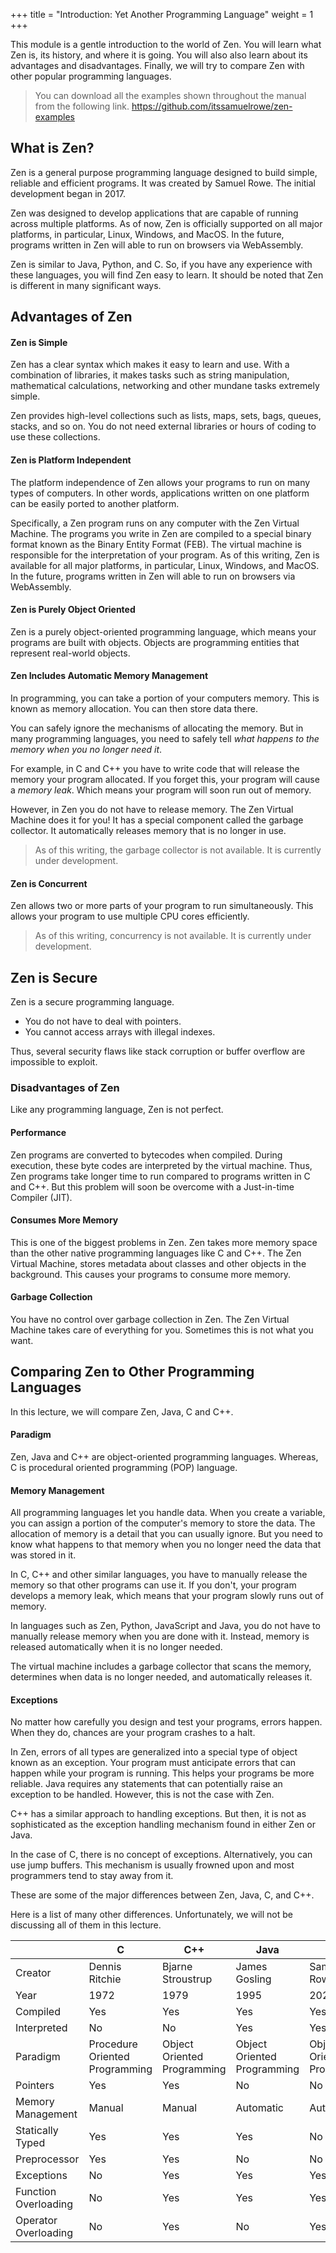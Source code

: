 +++
title = "Introduction: Yet Another Programming Language"
weight = 1
+++

This module is a gentle introduction to the world of Zen. You will learn what
Zen is, its history, and where it is going. You will also also learn about
its advantages and disadvantages. Finally, we will try to compare Zen with
other popular programming languages.

> You can download all the examples shown throughout the manual from the following
> link.
> https://github.com/itssamuelrowe/zen-examples

## What is Zen?

Zen is a general purpose programming language designed to build simple, reliable
and efficient programs. It was created by Samuel Rowe. The initial development
began in 2017.

Zen was designed to develop applications that are capable of running across
multiple platforms. As of now, Zen is officially supported on all major platforms,
in particular, Linux, Windows, and MacOS. In the future, programs written in Zen
will able to run on browsers via WebAssembly.

Zen is similar to Java, Python, and C. So, if you have any experience with these
languages, you will find Zen easy to learn. It should be noted that Zen is
different in many significant ways.


## Advantages of Zen

#### Zen is Simple

Zen has a clear syntax which makes it easy to learn and use. With a combination of libraries, it makes tasks such as string manipulation, mathematical calculations, networking and other mundane tasks extremely simple.

Zen provides high-level collections such as lists, maps, sets, bags, queues,
stacks, and so on. You do not need external libraries or hours of coding to
use these collections.

#### Zen is Platform Independent

The platform independence of Zen allows your programs to run on many types of
computers. In other words, applications written on one platform can be easily
ported to another platform.

Specifically, a Zen program runs on any computer with the Zen Virtual Machine.
The programs you write in Zen are compiled to a special binary format known as
the Binary Entity Format (FEB). The virtual machine is responsible for the
interpretation of your program. As of this writing, Zen is available for all
major platforms, in particular, Linux, Windows, and MacOS. In the future, programs
written in Zen will able to run on browsers via WebAssembly.

#### Zen is Purely Object Oriented

Zen is a purely object-oriented programming language, which means your programs
are built with objects. Objects are programming entities that represent real-world
objects.

#### Zen Includes Automatic Memory Management

In programming, you can take a portion of your computers memory. This is known
as memory allocation. You can then store data there.

You can safely ignore the mechanisms of allocating the memory. But in many
programming languages, you need to safely tell *what happens to the memory
when you no longer need it*.

For example, in C and C++ you have to write code that will release the memory
your program allocated. If you forget this, your program will cause a *memory leak*.
Which means your program will soon run out of memory.

However, in Zen you do not have to release memory. The Zen Virtual Machine does
it for you! It has a special component called the garbage collector. It automatically
releases memory that is no longer in use.

> As of this writing, the garbage collector is not available. It is currently
> under development.

#### Zen is Concurrent

Zen allows two or more parts of your program to run simultaneously. This allows
your program to use multiple CPU cores efficiently.

> As of this writing, concurrency is not available. It is currently
> under development.

## Zen is Secure

Zen is a secure programming language.

 * You do not have to deal with pointers.
 * You cannot access arrays with illegal indexes.

Thus, several security flaws like stack corruption or buffer overflow are
impossible to exploit.

### Disadvantages of Zen

Like any programming language, Zen is not perfect.

#### Performance

Zen programs are converted to bytecodes when compiled. During execution, these
byte codes are interpreted by the virtual machine. Thus, Zen programs take
longer time to run compared to programs written in C and C++. But this problem
will soon be overcome with a Just-in-time Compiler (JIT).

#### Consumes More Memory

This is one of the biggest problems in Zen. Zen takes more memory space than the
other native programming languages like C and C++. The Zen Virtual Machine,
stores metadata about classes and other objects in the background. This causes
your programs to consume more memory.

#### Garbage Collection

You have no control over garbage collection in Zen. The Zen Virtual Machine
takes care of everything for you. Sometimes this is not what you want.

## Comparing Zen to Other Programming Languages

In this lecture, we will compare Zen, Java, C and C++.

#### Paradigm

Zen, Java and C++ are object-oriented programming languages. Whereas, C is
procedural oriented programming (POP) language.

#### Memory Management

All programming languages let you handle data. When you create a variable,
you can assign a portion of the computer's memory to store the data.
The allocation of memory is a detail that you can usually ignore.
But you need to know what happens to that memory when you no longer need
the data that was stored in it.

In C, C++ and other similar languages, you have to manually release the memory
so that other programs can use it. If you don't, your program develops a memory leak,
which means that your program slowly runs out of memory.

In languages such as Zen, Python, JavaScript and Java, you do not have to manually
release memory when you are done with it. Instead, memory is released automatically
when it is no longer needed.

The virtual machine includes a garbage collector that scans the memory,
determines when data is no longer needed, and automatically releases it.

#### Exceptions

No matter how carefully you design and test your programs, errors happen.
When they do, chances are your program crashes to a halt.

In Zen, errors of all types are generalized into a special type of object
known as an exception. Your program must anticipate errors that can happen while
your program is running. This helps your programs be more reliable. Java requires
any statements that can potentially raise an exception to be handled. However,
this is not the case with Zen.

C++ has a similar approach to handling exceptions. But then, it is not as
sophisticated as the exception handling mechanism found in either Zen or Java.

In the case of C, there is no concept of exceptions. Alternatively, you can
use jump buffers. This mechanism is usually frowned upon and most programmers
tend to stay away from it.

These are some of the major differences between Zen, Java, C, and C++.

Here is a list of many other differences. Unfortunately, we will not be discussing
all of them in this lecture.

|                      | C                              | C++                         | Java                        | Zen                         |
|----------------------|--------------------------------|-----------------------------|-----------------------------|-----------------------------|
| Creator              | Dennis Ritchie                 | Bjarne Stroustrup           | James Gosling               | Samuel Rowe                 |
| Year                 | 1972                           | 1979                        | 1995                        | 2020                        |
| Compiled             | Yes                            | Yes                         | Yes                         | Yes                         |
| Interpreted          | No                             | No                          | Yes                         | Yes                         |
| Paradigm             | Procedure Oriented Programming | Object Oriented Programming | Object Oriented Programming | Object Oriented Programming |
| Pointers             | Yes                            | Yes                         | No                          | No                          |
| Memory Management    | Manual                         | Manual                      | Automatic                   | Automatic                   |
| Statically Typed     | Yes                            | Yes                         | Yes                         | No                          |
| Preprocessor         | Yes                            | Yes                         | No                          | No                          |
| Exceptions           | No                             | Yes                         | Yes                         | Yes                         |
| Function Overloading | No                             | Yes                         | Yes                         | Yes                         |
| Operator Overloading | No                             | Yes                         | No                          | Yes                         |